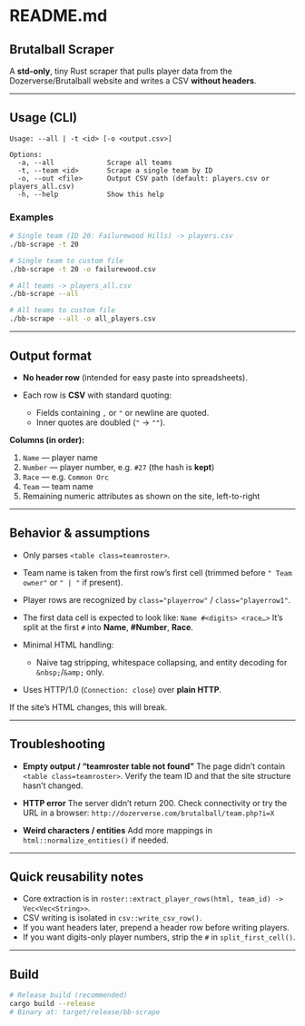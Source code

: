 # README.md

## Brutalball Scraper

A **std-only**, tiny Rust scraper that pulls player data from the Dozerverse/Brutalball website and writes a CSV **without headers**.

---

## Usage (CLI)

```
Usage: --all | -t <id> [-o <output.csv>]

Options:
  -a, --all             Scrape all teams
  -t, --team <id>       Scrape a single team by ID
  -o, --out <file>      Output CSV path (default: players.csv or players_all.csv)
  -h, --help            Show this help
```

### Examples

```bash
# Single team (ID 20: Failurewood Hills) -> players.csv
./bb-scrape -t 20

# Single team to custom file
./bb-scrape -t 20 -o failurewood.csv

# All teams -> players_all.csv
./bb-scrape --all

# All teams to custom file
./bb-scrape --all -o all_players.csv
```

---

## Output format

* **No header row** (intended for easy paste into spreadsheets).
* Each row is **CSV** with standard quoting:

  * Fields containing `,` or `"` or newline are quoted.
  * Inner quotes are doubled (`"` → `""`).

**Columns (in order):**

1. `Name` — player name
2. `Number` — player number, e.g. `#27` (the hash is **kept**)
3. `Race` — e.g. `Common Orc`
4. `Team` — team name
5. Remaining numeric attributes as shown on the site, left-to-right

---

## Behavior & assumptions

* Only parses `<table class=teamroster>`.
* Team name is taken from the first row’s first cell (trimmed before `" Team owner"` or `" | "` if present).
* Player rows are recognized by `class="playerrow"` / `class="playerrow1"`.
* The first data cell is expected to look like:
  `Name #<digits> <race…>`
  It’s split at the first `#` into **Name**, **#Number**, **Race**.
* Minimal HTML handling:

  * Naive tag stripping, whitespace collapsing, and entity decoding for `&nbsp;`/`&amp;` only.
* Uses HTTP/1.0 (`Connection: close`) over **plain HTTP**.

If the site’s HTML changes, this will break.

---

## Troubleshooting

* **Empty output / “teamroster table not found”**
  The page didn’t contain `<table class=teamroster>`. Verify the team ID and that the site structure hasn’t changed.

* **HTTP error**
  The server didn’t return 200. Check connectivity or try the URL in a browser:
  `http://dozerverse.com/brutalball/team.php?i=X`

* **Weird characters / entities**
  Add more mappings in `html::normalize_entities()` if needed.

---

## Quick reusability notes

* Core extraction is in `roster::extract_player_rows(html, team_id) -> Vec<Vec<String>>`.
* CSV writing is isolated in `csv::write_csv_row()`.
* If you want headers later, prepend a header row before writing players.
* If you want digits-only player numbers, strip the `#` in `split_first_cell()`.

---

## Build

```bash
# Release build (recommended)
cargo build --release
# Binary at: target/release/bb-scrape
```
